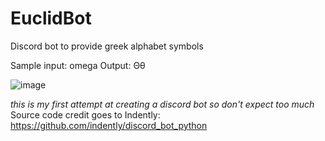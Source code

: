 # EuclidBot
Discord bot to provide greek alphabet symbols

Sample input: omega
Output: Θθ

![image](https://user-images.githubusercontent.com/64573872/222938156-1b1912d2-1731-4a7a-bcfe-f6932a48750d.png)

_this is my first attempt at creating a discord bot so don't expect too much_
Source code credit goes to Indently: https://github.com/indently/discord_bot_python
